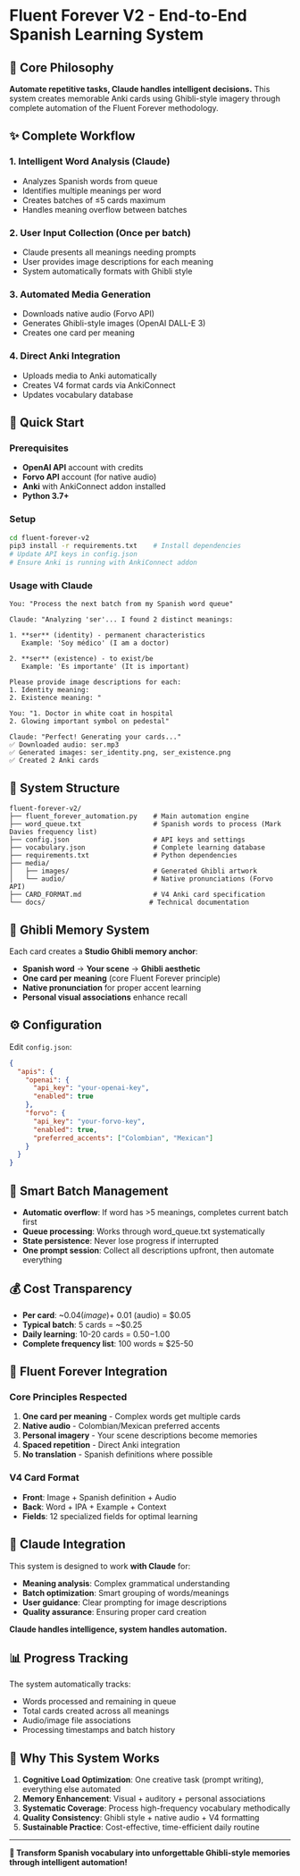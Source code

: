 # Fluent Forever V2 - End-to-End Spanish Learning System

## 🎯 Core Philosophy
**Automate repetitive tasks, Claude handles intelligent decisions.** This system creates memorable Anki cards using Ghibli-style imagery through complete automation of the Fluent Forever methodology.

## ✨ Complete Workflow

### 1. **Intelligent Word Analysis** (Claude)
- Analyzes Spanish words from queue
- Identifies multiple meanings per word
- Creates batches of ≤5 cards maximum
- Handles meaning overflow between batches

### 2. **User Input Collection** (Once per batch)
- Claude presents all meanings needing prompts
- User provides image descriptions for each meaning
- System automatically formats with Ghibli style

### 3. **Automated Media Generation**
- Downloads native audio (Forvo API)
- Generates Ghibli-style images (OpenAI DALL-E 3)
- Creates one card per meaning

### 4. **Direct Anki Integration**
- Uploads media to Anki automatically
- Creates V4 format cards via AnkiConnect
- Updates vocabulary database

## 🚀 Quick Start

### Prerequisites
- **OpenAI API** account with credits
- **Forvo API** account (for native audio)
- **Anki** with AnkiConnect addon installed
- **Python 3.7+**

### Setup
```bash
cd fluent-forever-v2
pip3 install -r requirements.txt    # Install dependencies
# Update API keys in config.json
# Ensure Anki is running with AnkiConnect addon
```

### Usage with Claude
```
You: "Process the next batch from my Spanish word queue"

Claude: "Analyzing 'ser'... I found 2 distinct meanings:

1. **ser** (identity) - permanent characteristics 
   Example: 'Soy médico' (I am a doctor)
   
2. **ser** (existence) - to exist/be
   Example: 'Es importante' (It is important)

Please provide image descriptions for each:
1. Identity meaning: 
2. Existence meaning: "

You: "1. Doctor in white coat in hospital
2. Glowing important symbol on pedestal"

Claude: "Perfect! Generating your cards..."
✅ Downloaded audio: ser.mp3
✅ Generated images: ser_identity.png, ser_existence.png  
✅ Created 2 Anki cards
```

## 📁 System Structure

```
fluent-forever-v2/
├── fluent_forever_automation.py    # Main automation engine
├── word_queue.txt                  # Spanish words to process (Mark Davies frequency list)
├── config.json                     # API keys and settings
├── vocabulary.json                 # Complete learning database
├── requirements.txt                # Python dependencies
├── media/
│   ├── images/                     # Generated Ghibli artwork
│   └── audio/                      # Native pronunciations (Forvo API)
├── CARD_FORMAT.md                  # V4 Anki card specification
└── docs/                          # Technical documentation
```

## 🎌 Ghibli Memory System

Each card creates a **Studio Ghibli memory anchor**:
- **Spanish word** → **Your scene** → **Ghibli aesthetic**
- **One card per meaning** (core Fluent Forever principle)
- **Native pronunciation** for proper accent learning
- **Personal visual associations** enhance recall

## ⚙️ Configuration

Edit `config.json`:
```json
{
  "apis": {
    "openai": {
      "api_key": "your-openai-key",
      "enabled": true
    },
    "forvo": {
      "api_key": "your-forvo-key", 
      "enabled": true,
      "preferred_accents": ["Colombian", "Mexican"]
    }
  }
}
```

## 🔄 Smart Batch Management

- **Automatic overflow**: If word has >5 meanings, completes current batch first
- **Queue processing**: Works through word_queue.txt systematically  
- **State persistence**: Never lose progress if interrupted
- **One prompt session**: Collect all descriptions upfront, then automate everything

## 💰 Cost Transparency

- **Per card**: ~$0.04 (image) + ~$0.01 (audio) = $0.05
- **Typical batch**: 5 cards = ~$0.25
- **Daily learning**: 10-20 cards = $0.50-$1.00
- **Complete frequency list**: 100 words ≈ $25-50

## 🎯 Fluent Forever Integration

### Core Principles Respected
1. **One card per meaning** - Complex words get multiple cards
2. **Native audio** - Colombian/Mexican preferred accents  
3. **Personal imagery** - Your scene descriptions become memories
4. **Spaced repetition** - Direct Anki integration
5. **No translation** - Spanish definitions where possible

### V4 Card Format
- **Front**: Image + Spanish definition + Audio
- **Back**: Word + IPA + Example + Context
- **Fields**: 12 specialized fields for optimal learning

## 🤖 Claude Integration

This system is designed to work **with Claude** for:
- **Meaning analysis**: Complex grammatical understanding
- **Batch optimization**: Smart grouping of words/meanings  
- **User guidance**: Clear prompting for image descriptions
- **Quality assurance**: Ensuring proper card creation

**Claude handles intelligence, system handles automation.**

## 📊 Progress Tracking

The system automatically tracks:
- Words processed and remaining in queue
- Total cards created across all meanings
- Audio/image file associations
- Processing timestamps and batch history

## 🎨 Why This System Works

1. **Cognitive Load Optimization**: One creative task (prompt writing), everything else automated
2. **Memory Enhancement**: Visual + auditory + personal associations
3. **Systematic Coverage**: Process high-frequency vocabulary methodically
4. **Quality Consistency**: Ghibli style + native audio + V4 formatting
5. **Sustainable Practice**: Cost-effective, time-efficient daily routine

---

**🌟 Transform Spanish vocabulary into unforgettable Ghibli-style memories through intelligent automation!**
